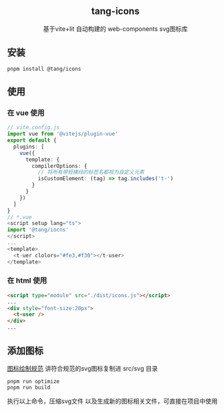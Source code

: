 
<div align="center">
<picture>
  <source srcset="./logo.svg" alt="tangd-desgin" width="300" height="300">
  </source>
</picture>

## tang-icons
基于vite+lit 自动构建的 web-components svg图标库 
</div>

## 安装
```
pnpm install @tang/icons
```
## 使用
### 在 vue 使用
```ts
// vite.config.js
import vue from '@vitejs/plugin-vue'
export default {
  plugins: [
    vue({
      template: {
        compilerOptions: {
          // 将所有带短横线的标签名都视为自定义元素
          isCustomElement: (tag) => tag.includes('t-')
        }
      }
    })
  ]
}
// *.vue
<script setup lang="ts">
import '@tang/iocns'
</script>
...
<template>
  <t-uer clolors="#fe3,#f30"></t-user>
</template>
```
### 在 html 使用
```html
<script type="module" src="./dist/icons.js"></script>
...
<div style="font-size:20px">
  <t-user />
</div>
...
```
## 添加图标
[图标绘制规范](https://www.iconfont.cn/help/detail?spm=a313x.7781069.1998910419.26&helptype=draw)
讲符合规范的svg图标复制进 src/svg 目录
```
pnpm run optimize 
pnpm run build
```
执行以上命令，压缩svg文件 以及生成新的图标相关文件，可直接在项目中使用